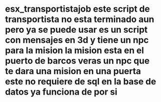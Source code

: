 # esx_transportistajob este script de transportista no esta terminado aun pero ya se puede usar es un script con mensajes en 3d y tiene un npc para la mision la mision esta en el puerto de barcos veras un npc que te dara una mision en una puerta este no requiere de sql en la base de datos ya funciona de por si
